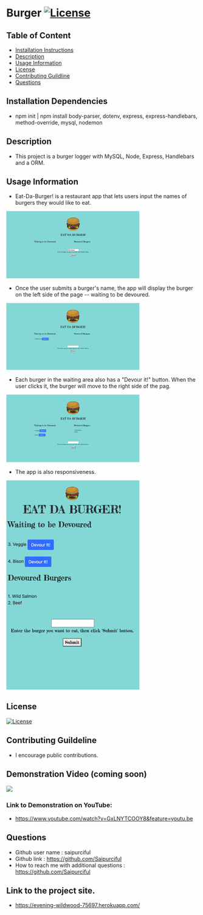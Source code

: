 
# Burger [![License](https://img.shields.io/badge/License-MIT%201.0-lightblue.svg)](https://www.boost.org/LICENSE_1_0.txt)


## Table of Content

* [Installation Instructions](#Installation-Instruction)
* [Description](#Description )
* [Usage Information](#Usage-Information)
* [License](#License)
* [Contributing Guildline](#Contributing-Guildline)
* [Questions](#Questions)



## Installation Dependencies
* npm init | npm install body-parser, dotenv, express, express-handlebars, method-override, mysql, nodemon


## Description
* This project is a burger logger with MySQL, Node, Express, Handlebars and a ORM.


## Usage Information
* Eat-Da-Burger! is a restaurant app that lets users input the names of burgers they would like to eat. 

<img src="public/assets/css/img/2.png" style="width: 350px;"><br>

* Once the user submits a burger's name, the app will display the burger on the left side of the page -- waiting to be devoured.

<img src="public/assets/css/img/submitted.png" style="width: 350px;"><br>

* Each burger in the waiting area also has a "Devour it!" button. When the user clicks it, the burger will move to the right side of the pag.

<img src="public/assets/css/img/devoured.png" style="width: 350px;"><br>

* The app is also responsiveness.

<img src="public/assets/css/img/responsive.png" style="width: 350px;"><br>

## License
[![License](https://img.shields.io/badge/License-MIT%201.0-lightblue.svg)](https://www.boost.org/LICENSE_1_0.txt)

## Contributing Guildeline
* I encourage public contributions.



## Demonstration Video (coming soon)

![](https://media.giphy.com/media/HkRm0ZmUiV5TcW6s8c) <br>




### Link to Demonstration on YouTube: 
* https://www.youtube.com/watch?v=GxLNYTCOOY8&feature=youtu.be <br> 



## Questions

  * Github user name :   saipurciful
  * Github link : https://github.com/Saipurciful
  * How to reach me with additional questions : https://github.com/Saipurciful

## Link to the project site. 
* https://evening-wildwood-75697.herokuapp.com/
